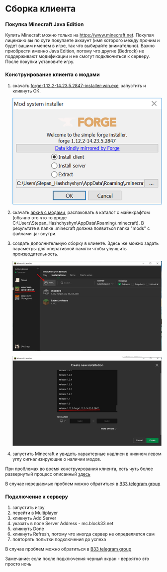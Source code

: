 # Сборка клиента



### Покупка Minecraft Java Edition

Купить Minecraft можно только на  https://www.minecraft.net. Покупая лицензию вы по сути покупаете аккаунт (имя которого между прочим и будет вашим именем в игре, так что выбирайте внимательно). Важно приобрести именно Java Edition, потому что другие (Bedrock) не поддерживают модификации и не смогут подключиться к серверу. После покупки установите игру.



### Конструирование клиента с модами

1. скачать [forge-1.12.2-14.23.5.2847-installer-win.exe](http://files.block33.net/forge-1.12.2-14.23.5.2847-installer-win.exe ), запустить и кликнуть OK.

   ![](forge-client-installer.png)

2. скачать [архив с модами]( http://files.block33.net/mods.zip ), распаковать в каталог с майнкрафтом (обычно это что то вроде C:\Users\Stepan_Hashchyshyn\AppData\Roaming\\.minecraft). В результате в папке .minecraft должна появиться папка "mods" c файлами .jar внутри.

3. создать дополнительную сборку в клиенте. Здесь же можно задать параметры для оперативной памяти чтобы улучшить производительность.

   ![](assets/images/create-new-installation.jpg)

   ![](assets/images/select-forge-during-installation-creation.jpg)

4. запустить Minecraft и увидеть характерные надписи в нижнем левом углу сигнализирующие о наличии модов.

   

При проблемах во время конструирования клиента, есть чуть более развернутый процесс описанный [здесь]( https://minecraft.gamepedia.com/Mods/Forge )

В случае нерешаемых проблем можно обратиться в [B33 telegram group]()



### Подключение к серверу

1. запустить игру
2. перейти в Multiplayer
3. кликнуть Add Server
4. указать в поле Server Address - mc.block33.net
5. кликнуть Done
6. кликнуть Refresh, потому что иногда сервер не определяется сам
7. повторять попытки подключения до успеха

В случае проблем можно обратиться в [B33 telegram group]()

Замечание: если после подключения черный экран - вероятно это просто ночь